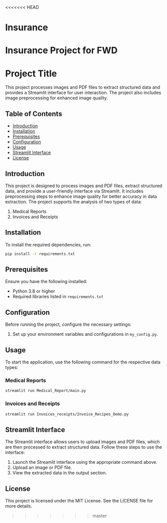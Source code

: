 <<<<<<< HEAD
# Insurance
Insurance Project for FWD
=======
# Project Title

This project processes images and PDF files to extract structured data and provides a Streamlit interface for user interaction. The project also includes image preprocessing for enhanced image quality.

## Table of Contents

- [Introduction](#introduction)
- [Installation](#installation)
- [Prerequisites](#prerequisites)
- [Configuration](#configuration)
- [Usage](#usage)
- [Streamlit Interface](#streamlit-interface)
- [License](#license)

## Introduction

This project is designed to process images and PDF files, extract structured data, and provide a user-friendly interface via Streamlit. It includes preprocessing steps to enhance image quality for better accuracy in data extraction. The project supports the analysis of two types of data:
1. Medical Reports
2. Invoices and Receipts

## Installation

To install the required dependencies, run:

```bash
pip install -r requirements.txt
```

## Prerequisites

Ensure you have the following installed:

- Python 3.8 or higher
- Required libraries listed in `requirements.txt`

## Configuration

Before running the project, configure the necessary settings:

1. Set up your environment variables and configurations in `my_config.py`.

## Usage

To start the application, use the following command for the respective data types:

### Medical Reports

```bash
streamlit run Medical_Report/main.py
```

### Invoices and Receipts

```bash
streamlit run Invoices_receipts/Invoice_Recipes_Demo.py
```

## Streamlit Interface

The Streamlit interface allows users to upload images and PDF files, which are then processed to extract structured data. Follow these steps to use the interface:

1. Launch the Streamlit interface using the appropriate command above.
2. Upload an image or PDF file.
3. View the extracted data in the output section.

## License

This project is licensed under the MIT License. See the LICENSE file for more details.
>>>>>>> master
